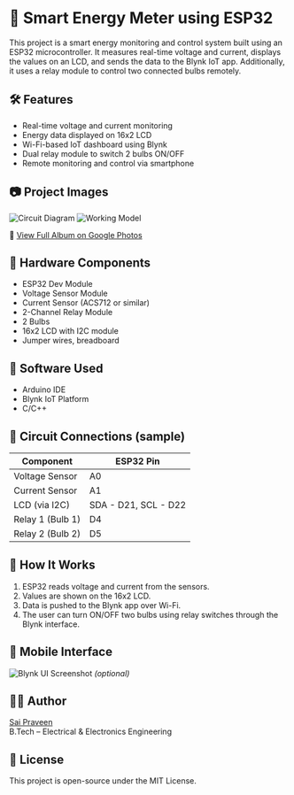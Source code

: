 # 🔋 Smart Energy Meter using ESP32

This project is a smart energy monitoring and control system built using an ESP32 microcontroller. It measures real-time voltage and current, displays the values on an LCD, and sends the data to the Blynk IoT app. Additionally, it uses a relay module to control two connected bulbs remotely.

## 🛠️ Features
- Real-time voltage and current monitoring
- Energy data displayed on 16x2 LCD
- Wi-Fi-based IoT dashboard using Blynk
- Dual relay module to switch 2 bulbs ON/OFF
- Remote monitoring and control via smartphone

## 📷 Project Images
![Circuit Diagram](https://photos.app.goo.gl/PedPN4UQQjrWGc3SA)
![Working Model](https://photos.app.goo.gl/PedPN4UQQjrWGc3SA)

🔗 [View Full Album on Google Photos](https://photos.app.goo.gl/PedPN4UQQjrWGc3SA)

## 🔧 Hardware Components
- ESP32 Dev Module
- Voltage Sensor Module
- Current Sensor (ACS712 or similar)
- 2-Channel Relay Module
- 2 Bulbs
- 16x2 LCD with I2C module
- Jumper wires, breadboard

## 🧠 Software Used
- Arduino IDE
- Blynk IoT Platform
- C/C++

## 🔌 Circuit Connections (sample)
| Component          | ESP32 Pin  |
|-------------------|------------|
| Voltage Sensor     | A0         |
| Current Sensor     | A1         |
| LCD (via I2C)      | SDA - D21, SCL - D22 |
| Relay 1 (Bulb 1)   | D4         |
| Relay 2 (Bulb 2)   | D5         |

## 🚀 How It Works
1. ESP32 reads voltage and current from the sensors.
2. Values are shown on the 16x2 LCD.
3. Data is pushed to the Blynk app over Wi-Fi.
4. The user can turn ON/OFF two bulbs using relay switches through the Blynk interface.

## 📲 Mobile Interface
![Blynk UI Screenshot](images/blynk_ui.jpg) *(optional)*

## 👨‍💻 Author
[Sai Praveen](https://www.linkedin.com/in/YOUR-LINKEDIN/)  
B.Tech – Electrical & Electronics Engineering

## 📃 License
This project is open-source under the MIT License.
